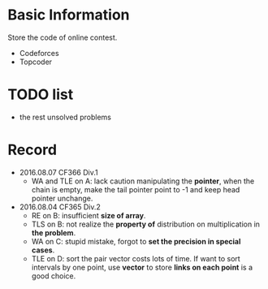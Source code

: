 # Basic Information #

Store the code of online contest.
* Codeforces
* Topcoder

# TODO list #

* the rest unsolved problems

# Record #

* 2016.08.07 CF366 Div.1
    - WA and TLE on A: lack caution manipulating the **pointer**, when the chain is empty, make the tail pointer point to -1 and keep head pointer unchange.
* 2016.08.04 CF365 Div.2
    - RE on B: insufficient **size of array**.
    - TLS on B: not realize the **property of** distribution on multiplication in **the problem**.
    - WA on C: stupid mistake, forgot to **set the precision in special cases**.
    - TLE on D: sort the pair vector costs lots of time. If want to sort intervals by one point, use **vector** to store **links on each point** is a good choice.